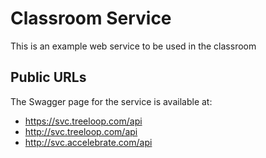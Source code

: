 # Classroom Service
This is an example web service to be used in the classroom
## Public URLs
The Swagger page for the service is available at:
* https://svc.treeloop.com/api
* http://svc.treeloop.com/api
* http://svc.accelebrate.com/api

